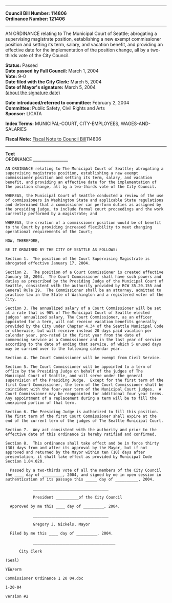 * * * * *  
  
**Council Bill Number: [](#h0)[](#h2)114806**   
**Ordinance Number: 121406**  
  
* * * * *  
  
AN ORDINANCE relating to The Municipal Court of Seattle; abrogating a supervising magistrate position, establishing a new exempt commissioner position and setting its term, salary, and vacation benefit, and providing an effective date for the implementation of the position change, all by a two-thirds vote of the City Council.  
  
**Status:** Passed   
**Date passed by Full Council:** March 1, 2004   
**Vote:** 9-0   
**Date filed with the City Clerk:** March 5, 2004   
**Date of Mayor's signature:** March 5, 2004   
[(about the signature date)](/~public/approvaldate.htm)   
  
  
**Date introduced/referred to committee:** February 2, 2004   
**Committee:** Public Safety, Civil Rights and Arts   
**Sponsor:** LICATA   
  
**Index Terms:** MUNICIPAL-COURT, CITY-EMPLOYEES, WAGES-AND-SALARIES  
  
**Fiscal Note:** [Fiscal Note to Council Bill](http://clerk.seattle.gov/~public/fnote/114806.htm)[](#h1)[](#h3)114806  
  
* * * * *  
  
**Text**  
    ORDINANCE _________________  
  
    AN ORDINANCE relating to The Municipal Court of Seattle; abrogating a  
    supervising magistrate position, establishing a new exempt  
    commissioner position and setting its term, salary, and vacation  
    benefit, and providing an effective date for the implementation of  
    the position change, all by a two-thirds vote of the City Council.  
  
    WHEREAS, the Municipal Court of Seattle conducted a review of the use  
    of commissioners in Washington State and applicable State regulations  
    and determined that a commissioner can perform duties as assigned by  
    the presiding judge, to include formal court proceedings and the work  
    currently performed by a magistrate; and  
  
    WHEREAS, the creation of a commissioner position would be of benefit  
    to the Court by providing increased flexibility to meet changing  
    operational requirements of the Court;  
  
    NOW, THEREFORE,  
  
    BE IT ORDAINED BY THE CITY OF SEATTLE AS FOLLOWS:  
  
    Section 1.  The position of the Court Supervising Magistrate is  
    abrogated effective January 17, 2004.  
  
    Section 2.  The position of a Court Commissioner is created effective  
    January 18, 2004.  The Court Commissioner shall have such powers and  
    duties as prescribed by the Presiding Judge of the Municipal Court of  
    Seattle, consistent with the authority provided by RCW 35.20.155 and  
    General Rule 29.  The Commissioner shall be an attorney, admitted to  
    practice law in the State of Washington and a registered voter of the  
    City.  
  
    Section 3. The annualized salary of a Court Commissioner will be set  
    at a rate that is 90% of The Municipal Court of Seattle elected  
    judges' annualized salary. The Court Commissioner, as an officer  
    appointed for a term, will not receive vacation benefits generally  
    provided by the City under Chapter 4.34 of the Seattle Municipal Code  
    or otherwise, but will receive instead 20 days paid vacation per  
    calendar year, pro-rated in the first year from the date of  
    commencing service as a Commissioner and in the last year of service  
    according to the date of ending that service, of which 5 unused days  
    may be carried over to the following calendar year.  
  
    Section 4. The Court Commissioner will be exempt from Civil Service.  
  
    Section 5. The Court Commissioner will be appointed to a term of  
    office by the Presiding Judge on behalf of the judges of The  
    Municipal Court of Seattle, and will serve under the general  
    supervision of the Presiding Judge.  Except for the first term of the  
    first Court Commissioner, the term of the Court Commissioner shall be  
    coincident with the four-year term of the Municipal Court judges.  A  
    Court Commissioner may be reappointed for additional four year terms.  
    Any appointment of a replacement during a term will be to fill the  
    unexpired portion of that term.  
  
    Section 6. The Presiding Judge is authorized to fill this position.  
    The first term of the first Court Commissioner shall expire at the  
    end of the current term of the judges of The Seattle Municipal Court.  
  
    Section 7.  Any act consistent with the authority and prior to the  
    effective date of this ordinance is hereby ratified and confirmed.  
  
    Section 8.  This ordinance shall take effect and be in force thirty  
    (30) days from and after its approval by the Mayor, but if not  
    approved and returned by the Mayor within ten (10) days after  
    presentation, it shall take effect as provided by Municipal Code  
    Section 1.04.020.  
  
      Passed by a two-thirds vote of all the members of the City Council  
    the ____ day of _________, 2004, and signed by me in open session in  
    authentication of its passage this _____ day of __________, 2004.  
  
                _________________________________  
  
                President __________of the City Council  
  
      Approved by me this ____ day of _________, 2004.  
  
                _________________________________  
  
                Gregory J. Nickels, Mayor  
  
      Filed by me this ____ day of _________, 2004.  
  
                ____________________________________  
  
          City Clerk  
  
    (Seal)  
  
    YEW/erm  
  
    Commissioner Ordinance 1 20 04.doc  
  
    1-20-04  
  
    version #2  
